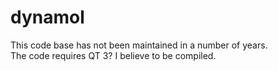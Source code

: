 # dynamol

This code base has not been maintained in a number of years.  
The code requires QT 3?  I believe to be compiled.
